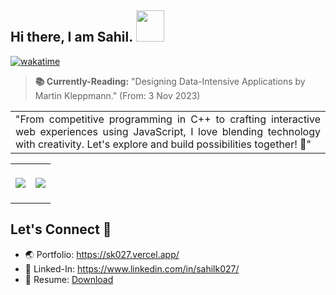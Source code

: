 ##  Hi there, I am Sahil. <img src="https://github.com/SahilK-027/Sahilk-027/assets/104154041/a7eb2d05-dccb-4d88-ad5c-9cddd79eec4c" width="45" height="50" />
[![wakatime](https://wakatime.com/badge/user/bd368bb8-3ce0-4454-af90-46861e91e98c.svg)](https://wakatime.com/@bd368bb8-3ce0-4454-af90-46861e91e98c)

> __📚 Currently-Reading:__
> "Designing Data-Intensive Applications by Martin Kleppmann." (From: 3 Nov 2023)

<div align="center">
<table width="100px">
    <tbody>
        <tr align="justify">
		<td>
		"From competitive programming in C++ to crafting interactive web experiences using JavaScript, I love blending technology with creativity. Let's explore and build possibilities together! 🚀"
		<br>
		</td>
	 </tr>
    </tbody>
</table>


 <table width="100px">
    <tbody>
        <tr align="justify">
		<td>
			<br>
			<img src ="https://github-readme-stats.vercel.app/api/top-langs/?username=SahilK-027&theme=tokyonight&layout=compact" />
			<br>
			<br>
		</td>
		<td>
		<img src ="https://github-readme-stats.vercel.app/api?username=sahilk-027&theme=tokyonight&show_icons=true&rank_icon=percentile"/>
		</td>
	 </tr>
    </tbody>
</table>
</div>

## Let's Connect 🔗

- 🌏 Portfolio: https://sk027.vercel.app/
- 🔹 Linked-In: https://www.linkedin.com/in/sahilk027/
- 📄 Resume: [Download](https://github.com/SahilK-027/Sahilk-027/files/13826116/Resume.JAN.2024.pdf)
